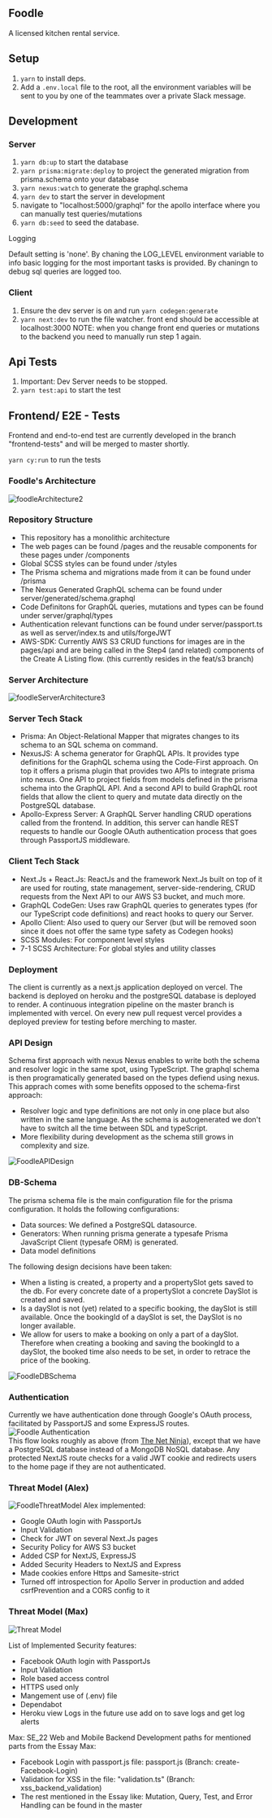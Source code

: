 ## Foodle 
A licensed kitchen rental service. 
## Setup

1. `yarn` to install deps.
2. Add a `.env.local` file to the root, all the environment variables will be sent to you by one of the teammates over a private Slack message. 

## Development

### Server

1. `yarn db:up` to start the database
2. `yarn prisma:migrate:deploy` to project the generated migration from prisma.schema onto your database
3. `yarn nexus:watch` to generate the graphql.schema
4. `yarn dev` to start the server in development
5. navigate to "localhost:5000/graphql" for the apollo interface where you can manually test queries/mutations
6. `yarn db:seed` to seed the database.

Logging

Default setting is 'none'. By chaning the LOG_LEVEL environment variable to info basic logging for the most important tasks is provided. By chaningn to debug sql queries are logged too.


### Client

1. Ensure the dev server is on and run `yarn codegen:generate`
2. `yarn next:dev` to run the file watcher. front end should be accessible at localhost:3000
   NOTE: when you change front end queries or mutations to the backend you need to manually run step 1 again.

## Api Tests

1. Important: Dev Server needs to be stopped.
2. `yarn test:api` to start the test

## Frontend/ E2E - Tests

Frontend and end-to-end test are currently developed in the branch "frontend-tests" and will be merged to master shortly.

`yarn cy:run` to run the tests

### Foodle's Architecture
![foodleArchitecture2](https://user-images.githubusercontent.com/50741293/166102503-4a02de06-00fa-47cc-bfe5-9df26d90c1cf.png)

### Repository Structure
- This repository has a monolithic architecture
- The web pages can be found /pages and the reusable components for these pages under /components
- Global SCSS styles can be found under /styles
- The Prisma schema and migrations made from it can be found under /prisma
- The Nexus Generated GraphQL schema can be found under server/generated/schema.graphql
- Code Definitons for GraphQL queries, mutations and types can be found under server/graphql/types
- Authentication relevant functions can be found under server/passport.ts as well as server/index.ts and utils/forgeJWT
- AWS-SDK: Currently AWS S3 CRUD functions for images are in the pages/api and are being called in the Step4 (and related) components of the Create A Listing flow. (this currently resides in the feat/s3 branch)

### Server Architecture
![foodleServerArchitecture3](https://user-images.githubusercontent.com/50741293/166102585-1762387a-5664-44c0-a464-1e37415e066e.png)



### Server Tech Stack 
-  Prisma: An Object-Relational Mapper that migrates changes to its schema to an SQL schema on command. 
-	NexusJS: A schema generator for GraphQL APIs. It provides type definitions for the GraphQL schema using the Code-First approach. On top it offers a prisma plugin that provides two APIs to integrate prisma into nexus. One API to project fields from models defined in the prisma schema into the GraphQL API. And a second API to build GraphQL root fields that allow the client to query and mutate data directly on the PostgreSQL database. 
-	Apollo-Express Server: A GraphQL Server handling CRUD operations called from the frontend. In addition, this server can handle REST requests to handle our Google OAuth authentication process that goes through PassportJS middleware. 

### Client Tech Stack
- Next.Js + React.Js: ReactJs and the framework Next.Js built on top of it are used for routing, state management, server-side-rendering, CRUD requests from the Next API to our AWS S3 bucket, and much more.
- GraphQL CodeGen: Uses raw GraphQL queries to generates types (for our TypeScript code definitions) and react hooks to query our Server.
- Apollo Client: Also used to query our Server (but will be removed soon since it does not offer the same type safety as Codegen hooks)
- SCSS Modules: For component level styles
- 7-1 SCSS Architecture: For global styles and utility classes

### Deployment
The client is currently as a next.js application deployed on vercel. The backend is deployed on heroku and the postgreSQL database is deployed to render.
A continuous integration pipeline on the master branch is implemented with vercel. On every new pull request vercel provides a deployed preview for testing before merching to master.

### API Design

Schema first approach with nexus
Nexus enables to write both the schema and resolver logic in the same spot, using TypeScript. The graphql schema is then programatically generated based on the types defiend using nexus. This apprach comes with some benefits opposed to the schema-first approach:
- Resolver logic and type definitions are not only in one place but also written in the same language. As the schema is autogenerated we don't have to switch all the time between SDL and typeScript.
- More flexibility during development as the schema still grows in complexity and size.

![FoodleAPIDesign](https://github.com/FoodleBerlin/foodle/blob/aec33ced192ddbffd9a11cde2dcae1b54b6add51/FoodleAPIDesign.png)

### DB-Schema

The prisma schema file is the main configuration file for the prisma configuration. It holds the following configurations:
- Data sources: We defined a PostgreSQL datasource.
- Generators: When running prisma generate a typesafe Prisma JavaScript Client (typesafe ORM) is generated.
- Data model definitions

The following design decisions have been taken:
- When a listing is created, a property and a propertySlot gets saved to the db. For every concrete date of a propertySlot a concrete DaySlot is created and saved.
- Is a daySlot is not (yet) related to a specific booking, the daySlot is still available. Once the bookingId of a daySlot is set, the DaySlot is no longer available.
- We allow for users to make a booking on only a part of a daySlot. Therefore when creating a booking and saving the bookingId to a daySlot, the booked time also needs to be set, in order to retrace the price of the booking.

![FoodleDBSchema](https://github.com/FoodleBerlin/foodle/blob/master/FoodleDBSchema.png)

### Authentication
Currently we have authentication done through Google's OAuth process, facilitated by PassportJS and some ExpressJS routes. 
![Foodle Authentication](https://user-images.githubusercontent.com/50741293/165271388-52ce8c88-a135-4561-9673-3e20ca5fd0fd.png)
<br>
This flow looks roughly as above (from [The Net Ninja](https://www.youtube.com/watch?v=nK6fkNShhGc&ab_channel=TheNetNinja)), except that we have a PostgreSQL database instead of a MongoDB NoSQL database. Any protected NextJS route checks for a valid JWT cookie and redirects users to the home page if they are not authenticated. 

### Threat Model (Alex) 
![FoodleThreatModel](https://user-images.githubusercontent.com/50741293/166244358-31aa031f-1634-44c8-97ac-9adbcbb97e54.jpg)
Alex implemented:
- Google OAuth login with PassportJs
- Input Validation
- Check for JWT on several Next.Js pages
- Security Policy for AWS S3 bucket
- Added CSP for NextJS, ExpressJS
- Added Security Headers to NextJS and Express
- Made cookies enfore Https and Samesite-strict
- Turned off introspection for Apollo Server in production and added csrfPrevention and a CORS config to it

### Threat Model (Max)

![Threat Model](https://user-images.githubusercontent.com/71644512/166215439-5a7a10cd-0d31-462e-806c-2fa3195f5787.jpg)

List of Implemented Security features:
- Facebook OAuth login with PassportJs
- Input Validation 
- Role based access control
- HTTPS used only
- Mangement use of (.env) file
- Dependabot 
- Heroku view Logs in the future use add on to save logs and get log alerts 


Max: SE_22 Web and Mobile Backend Development paths for mentioned parts from the Essay Max: 
- Facebook Login with passport.js file: passport.js (Branch: create-Facebook-Login)
- Validation for XSS in the file: "validation.ts" (Branch: xss_backend_validation)
- The rest mentioned in the Essay like: Mutation, Query, Test, and Error Handling can be found in the master
